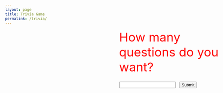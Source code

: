 ```yaml
---
layout: page
title: Trivia Game
permalink: /trivia/
---
```


<script>
    let score = 0
    let total = 0
    let count = 0
    let correct = 0
    class Jeopardy {
        constructor(question, answer, point) {
            this.question = question;
            this.answer = answer;
            this.point = point;
        }
        CheckAnswer(guess) {
            return guess === this.answer
        }
    }
    let q1 = new Jeopardy('What is H2O in daily life?', 'water', 2);
    let q2 = new Jeopardy('What is the outermost layer of the earth?', 'crust', 1);
    let q3 = new Jeopardy('What is the hardness mineral on Mohs Hardness Scale?', 'diamond', 2);
    let q4 = new Jeopardy('What is a reaction that loses electrons called?', 'oxidation', 2);
    let q5 = new Jeopardy('What is the closest star to the Earth?', 'sun', 2);
    let q6 = new Jeopardy('Who is the founder of his namesake uncertainty principle?', 'Heisenberg', 1);
    let q7 = new Jeopardy('Which number of Kepler\'s Laws states celestial bodies have elliptical orbits?', '1', 1);
    let q8 = new Jeopardy('What is the largest ocean on Earth?', 'pacific', 1);
    let q9 = new Jeopardy('What is the coldest theoretical temperature in the universe?', 'absolute zero', 2);


    const qarray = [q1, q2, q3, q4, q5, q6, q7, q8, q9]
    function QNA(number) {
        for (let i = 0; i < number; i++) {
            const randomValue = qarray[Math.floor(Math.random() * qarray.length)];
            var index = qarray.indexOf(randomValue);
            if (index > -1) {
                qarray.splice(index, 1);
            }
            let guess = prompt(randomValue.question + " Points: " + randomValue.point);
            count = count + 1
            total = total + randomValue.point
            if (randomValue.CheckAnswer(guess.toLowerCase())) {
                score = score + randomValue.point;
                correct = correct + 1
                document.getElementById('answer').innerHTML = "Well Done!";
                document.getElementById('score').innerHTML = "Your score is " + score + "/" + total;
                document.getElementById('correct').innerHTML = "You got " + correct + " questions correct out of " + count;
            }
            else {
                document.getElementById('answer').innerHTML = "Nice Try!";
                document.getElementById('score').innerHTML = "Your score is " + score + "/" + total;
                document.getElementById('correct').innerHTML = "Sorry, you have gotten " + correct + " questions correct out of " + count;
            }
            }
    }
</script>
<html>
    <div class="container" style="position: absolute; font-size: 40px;color: red; left: 600px">
        <label for="number">How many questions do you want?</label>
        <br>
        <input id="number" type="number"/>
        <button onclick="QNA(document.getElementById('number').value)">Submit</button>
    </div>
    <br>
    <br>
    <br>
    <br>
    <br>
    <br>
    <p style="text-align: center; font-size: 40px;color: red;" id="answer"></p>
    <p style="text-align: center; font-size: 40px;color: red;" id="score"></p>
    <p style="text-align: center; font-size: 40px;color: red;" id="correct"></p>
</html>
